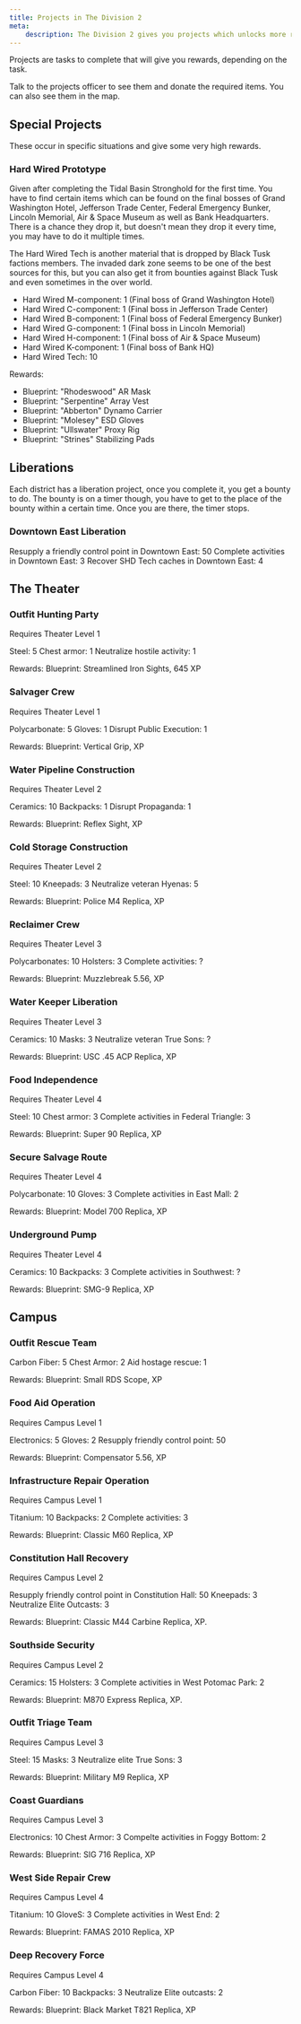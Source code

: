 ```yaml
---
title: Projects in The Division 2
meta:
    description: The Division 2 gives you projects which unlocks more rewards. All you need to know about them can be found here.
---
```


Projects are tasks to complete that will give you rewards, depending on the task.

Talk to the projects officer to see them and donate the required items. You can also see them in the map.

## Special Projects

These occur in specific situations and give some very high rewards.

### Hard Wired Prototype

Given after completing the Tidal Basin Stronghold for the first time. You have to find certain items which can be found on the final bosses of Grand Washington Hotel, Jefferson Trade Center, Federal Emergency Bunker, Lincoln Memorial, Air & Space Museum as well as Bank Headquarters. There is a chance they drop it, but doesn't mean they drop it every time, you may have to do it multiple times.

The Hard Wired Tech is another material that is dropped by Black Tusk factions members. The invaded dark zone seems to be one of the best sources for this, but you can also get it from bounties against Black Tusk and even sometimes in the over world.

* Hard Wired M-component: 1 (Final boss of Grand Washington Hotel)
* Hard Wired C-component: 1 (Final boss in Jefferson Trade Center)
* Hard Wired B-component: 1 (Final boss of Federal Emergency Bunker)
* Hard Wired G-component: 1 (Final boss in Lincoln Memorial)
* Hard Wired H-component: 1 (Final boss of Air & Space Museum)
* Hard Wired K-component: 1 (Final boss of Bank HQ)
* Hard Wired Tech: 10

Rewards:

* Blueprint: "Rhodeswood" AR Mask
* Blueprint: "Serpentine" Array Vest
* Blueprint: "Abberton" Dynamo Carrier
* Blueprint: "Molesey" ESD Gloves
* Blueprint: "Ullswater" Proxy Rig
* Blueprint: "Strines" Stabilizing Pads

## Liberations

Each district has a liberation project, once you complete it, you get a bounty to do. The bounty is on a timer though, you have to get to the place of the bounty within a certain time. Once you are there, the timer stops.

### Downtown East Liberation

Resupply a friendly control point in Downtown East: 50
Complete activities in Downtown East: 3
Recover SHD Tech caches in Downtown East: 4

## The Theater

### Outfit Hunting Party

Requires Theater Level 1

Steel: 5
Chest armor: 1
Neutralize hostile activity: 1

Rewards: Blueprint: Streamlined Iron Sights, 645 XP

### Salvager Crew

Requires Theater Level 1

Polycarbonate: 5
Gloves: 1
Disrupt Public Execution: 1

Rewards: Blueprint: Vertical Grip, XP

 
### Water Pipeline Construction

Requires Theater Level 2

Ceramics: 10
Backpacks: 1
Disrupt Propaganda: 1

Rewards: Blueprint: Reflex Sight, XP

### Cold Storage Construction

Requires Theater Level 2

Steel: 10
Kneepads: 3
Neutralize veteran Hyenas: 5

Rewards: Blueprint: Police M4 Replica, XP

### Reclaimer Crew

Requires Theater Level 3

Polycarbonates: 10
Holsters: 3
Complete activities: ?

Rewards: Blueprint: Muzzlebreak 5.56, XP

### Water Keeper Liberation

Requires Theater Level 3

Ceramics: 10
Masks: 3
Neutralize veteran True Sons: ?

Rewards: Blueprint: USC .45 ACP Replica, XP

### Food Independence

Requires Theater Level 4

Steel: 10
Chest armor: 3
Complete activities in Federal Triangle: 3

Rewards: Blueprint: Super 90 Replica, XP

### Secure Salvage Route

Requires Theater Level 4

Polycarbonate: 10
Gloves: 3
Complete activities in East Mall: 2

Rewards: Blueprint: Model 700 Replica, XP

### Underground Pump

Requires Theater Level 4

Ceramics: 10
Backpacks: 3
Complete activities in Southwest: ?

Rewards: Blueprint: SMG-9 Replica, XP

## Campus

### Outfit Rescue Team

Carbon Fiber: 5
Chest Armor: 2
Aid hostage rescue: 1

Rewards: Blueprint: Small RDS Scope, XP

### Food Aid Operation 

Requires Campus Level 1

Electronics: 5
Gloves: 2
Resupply friendly control point: 50

Rewards: Blueprint: Compensator 5.56, XP

### Infrastructure Repair Operation

Requires Campus Level 1

Titanium: 10
Backpacks: 2
Complete activities: 3

Rewards: Blueprint: Classic M60 Replica, XP

### Constitution Hall Recovery

Requires Campus Level 2

Resupply friendly control point in Constitution Hall: 50
Kneepads: 3
Neutralize Elite Outcasts: 3

Rewards: Blueprint: Classic M44 Carbine Replica, XP.

### Southside Security 

Requires Campus Level 2

Ceramics: 15
Holsters: 3
Complete activities in West Potomac Park: 2

Rewards: Blueprint: M870 Express Replica, XP.

### Outfit Triage Team

Requires Campus Level 3

Steel: 15
Masks: 3
Neutralize elite True Sons: 3

Rewards: Blueprint:  Military M9 Replica, XP

### Coast Guardians

Requires Campus Level 3

Electronics: 10
Chest Armor: 3
Compelte activities in Foggy Bottom: 2

Rewards: Blueprint: SIG 716 Replica, XP

### West Side Repair Crew

Requires Campus Level 4

Titanium: 10
GloveS: 3
Complete activities in West End: 2

Rewards: Blueprint: FAMAS 2010 Replica, XP

### Deep Recovery Force

Requires Campus Level 4

Carbon Fiber: 10
Backpacks: 3
Neutralize Elite outcasts: 2

Rewards: Blueprint: Black Market T821 Replica, XP